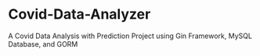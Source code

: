 # Covid-Data-Analyzer
A Covid Data Analysis with Prediction Project using Gin Framework, MySQL Database, and GORM
